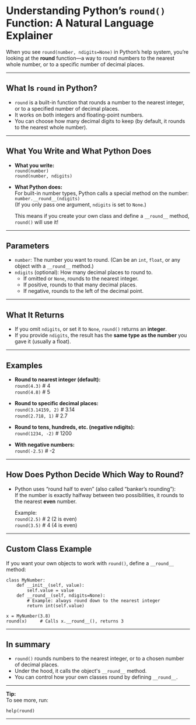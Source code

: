 # Understanding Python’s `round()` Function: A Natural Language Explainer

When you see `round(number, ndigits=None)` in Python’s help system, you’re looking at the **round** function—a way to round numbers to the nearest whole number, or to a specific number of decimal places.

---

## What Is `round` in Python?

- `round` is a built-in function that rounds a number to the nearest integer, or to a specified number of decimal places.
- It works on both integers and floating-point numbers.
- You can choose how many decimal digits to keep (by default, it rounds to the nearest whole number).

---

## What You Write and What Python Does

- **What you write:**  
    `round(number)`  
    `round(number, ndigits)`

- **What Python does:**  
    For built-in number types, Python calls a special method on the number:  
    `number.__round__(ndigits)`  
    (If you only pass one argument, `ndigits` is set to `None`.)

    This means if you create your own class and define a `__round__` method, `round()` will use it!

---

## Parameters

- `number`: The number you want to round. (Can be an `int`, `float`, or any object with a `__round__` method.)
- `ndigits` (optional): How many decimal places to round to.
    - If omitted or `None`, rounds to the nearest integer.
    - If positive, rounds to that many decimal places.
    - If negative, rounds to the left of the decimal point.

---

## What It Returns

- If you omit `ndigits`, or set it to `None`, `round()` returns an **integer**.
- If you provide `ndigits`, the result has the **same type as the number** you gave it (usually a float).

---

## Examples

- **Round to nearest integer (default):**  
      `round(4.3)`        # 4  
      `round(4.8)`        # 5

- **Round to specific decimal places:**  
      `round(3.14159, 2)` # 3.14  
      `round(2.718, 1)`   # 2.7

- **Round to tens, hundreds, etc. (negative ndigits):**  
      `round(1234, -2)`   # 1200

- **With negative numbers:**  
      `round(-2.5)`       # -2

---

## How Does Python Decide Which Way to Round?

- Python uses “round half to even” (also called “banker’s rounding”):  
    If the number is exactly halfway between two possibilities, it rounds to the nearest **even** number.

    Example:  
    `round(2.5)`   # 2 (2 is even)  
    `round(3.5)`   # 4 (4 is even)

---

## Custom Class Example

If you want your own objects to work with `round()`, define a `__round__` method:

    class MyNumber:
        def __init__(self, value):
            self.value = value
        def __round__(self, ndigits=None):
            # Example: always round down to the nearest integer
            return int(self.value)

    x = MyNumber(3.8)
    round(x)     # Calls x.__round__(), returns 3

---

## In summary

- `round()` rounds numbers to the nearest integer, or to a chosen number of decimal places.
- Under the hood, it calls the object's `__round__` method.
- You can control how your own classes round by defining `__round__`.

---

**Tip:**  
To see more, run:

    help(round)

---
